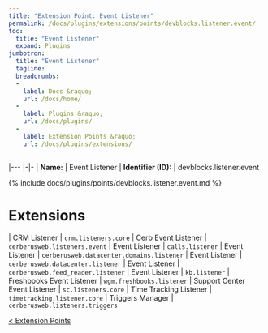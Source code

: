 ```yaml
---
title: "Extension Point: Event Listener"
permalink: /docs/plugins/extensions/points/devblocks.listener.event/
toc:
  title: "Event Listener"
  expand: Plugins
jumbotron:
  title: "Event Listener"
  tagline: 
  breadcrumbs:
  -
    label: Docs &raquo;
    url: /docs/home/
  -
    label: Plugins &raquo;
    url: /docs/plugins/
  -
    label: Extension Points &raquo;
    url: /docs/plugins/extensions/
---
```


|---
|-|-
| **Name:** | Event Listener
| **Identifier (ID):** | devblocks.listener.event

{% include docs/plugins/points/devblocks.listener.event.md %}

# Extensions

| CRM Listener | `crm.listeners.core`
| Cerb Event Listener | `cerberusweb.listeners.event`
| Event Listener | `calls.listener`
| Event Listener | `cerberusweb.datacenter.domains.listener`
| Event Listener | `cerberusweb.datacenter.listener`
| Event Listener | `cerberusweb.feed_reader.listener`
| Event Listener | `kb.listener`
| Freshbooks Event Listener | `wgm.freshbooks.listener`
| Support Center Event Listener | `sc.listeners.core`
| Time Tracking Listener | `timetracking.listener.core`
| Triggers Manager | `cerberusweb.listeners.triggers`

<div class="section-nav">
	<div class="left">
		<a href="/docs/plugins/extensions/#extension-points" class="prev">&lt; Extension Points</a>
	</div>
	<div class="right align-right">
	</div>
</div>
<div class="clear"></div>